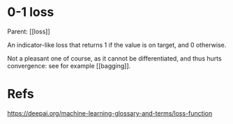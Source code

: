 # 0-1 loss

Parent: [[loss]]

An indicator-like loss that returns 1 if the value is on target, and 0 otherwise.

Not a pleasant one of course, as it cannot be differentiated, and thus hurts convergence: see for example [[bagging]].

# Refs

https://deepai.org/machine-learning-glossary-and-terms/loss-function